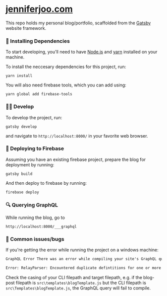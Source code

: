 # [jenniferjoo.com](jenniferjoo.com)

This repo holds my personal blog/portfolio, scaffolded from the [Gatsby](https://www.gatsbyjs.org) website framework.

### 🧶 Installing Dependencies

To start developing, you'll need to have [Node.js](https://nodejs.org/en/) and [yarn](https://classic.yarnpkg.com/en/docs/install/#windows-stable) installed on your machine.

To install the neccesary dependencies for this project, run:

```shell
yarn install
```

You will also need firebase tools, which you can add using:

```shell
yarn global add firebase-tools
```

### 👩‍💻 Develop

To develop the project, run:

```shell
gatsby develop
```

and navigate to `http://localhost:8000/` in your favorite web browser.

### 🚀 Deploying to Firebase

Assuming you have an existing firebase project, prepare the blog for deployment by running:

```shell
gatsby build
```

And then deploy to firebase by running:

```shell
firebase deploy
```

### 🔍 Querying GraphQL

While running the blog, go to

```shell
http://localhost:8000/___graphql
```

### 🐛 Common issues/bugs

If you're getting the error while running the project on a windows machine:

```markdown
GraphQL Error There was an error while compiling your site's GraphQL queries.

Error: RelayParser: Encountered duplicate defintitions for one or more documents: each document must have a unique name. Duplicated documents:
```

Check the casing of your CLI filepath and target filepath, e.g. if the blog-post filepath is `src\templates\blogTemplate.js` but the CLI filepath is `src\Templates\blogTemplate.js`, the GraphQL query will fail to compile.
